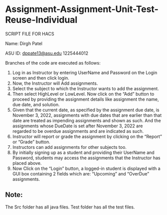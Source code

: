 # Assignment-Assignment-Unit-Test-Reuse-Individual
SCRIPT FILE FOR HACS
 
Name: Dirgh Patel </p>
ASU ID: dppate13@asu.edu 1225444012
 
Branches of the code are executed as follows:
 
1. Log in as Instructor by entering UserName and Password on the Login screen and then click login.
2. Now, the Instructor will Add assignments.
3. Select the subject to which the Instructor wants to add the assignment. 
4. Then select HighLevel or LowLevel. Now click on the “Add” button to proceed by providing the assignment details like assignment the name, due date, and solution.
5. Given that the current date, as specified by the assignment due date, is November 3, 2022, assignments with due dates that are earlier than that date are treated as impending assignments and shown as such. And the assignments whose DueDate is set after November 3, 2022 are regarded to be overdue assignments and are indicated as such.
6. Instructor will report or grade the assignment by clicking on the “Report” or “Grade” button.
7. Instructors can add assignments for other subjects too.
8. By initially signing up as a student and providing their UserName and Password, students may access the assignments that the Instructor has placed above.
9. Now Click on the “Login” button, a logged-in student is displayed with a GUI box containing 2 fields which are: “Upcoming” and “OverDue” assignments.

## Note:
The Src folder has all java files.
Test folder has all the test files.

